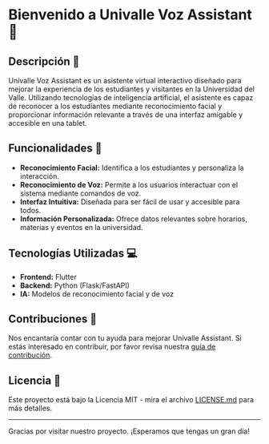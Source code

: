 # Bienvenido a Univalle Voz Assistant 🚀

## Descripción 📘

Univalle Voz Assistant es un asistente virtual interactivo diseñado para mejorar la experiencia de los estudiantes y visitantes en la Universidad del Valle. Utilizando tecnologías de inteligencia artificial, el asistente es capaz de reconocer a los estudiantes mediante reconocimiento facial y proporcionar información relevante a través de una interfaz amigable y accesible en una tablet.

## Funcionalidades 🌟

- **Reconocimiento Facial:** Identifica a los estudiantes y personaliza la interacción.
- **Reconocimiento de Voz:** Permite a los usuarios interactuar con el sistema mediante comandos de voz.
- **Interfaz Intuitiva:** Diseñada para ser fácil de usar y accesible para todos.
- **Información Personalizada:** Ofrece datos relevantes sobre horarios, materias y eventos en la universidad.

## Tecnologías Utilizadas 💻

- **Frontend:** Flutter
- **Backend:** Python (Flask/FastAPI)
- **IA:** Modelos de reconocimiento facial y de voz

## Contribuciones 🤝

Nos encantaría contar con tu ayuda para mejorar Univalle Assistant. Si estás interesado en contribuir, por favor revisa nuestra [guía de contribución](CONTRIBUTING.md).

## Licencia 📄

Este proyecto está bajo la Licencia MIT - mira el archivo [LICENSE.md](LICENSE.md) para más detalles.

---

Gracias por visitar nuestro proyecto. ¡Esperamos que tengas un gran día!
